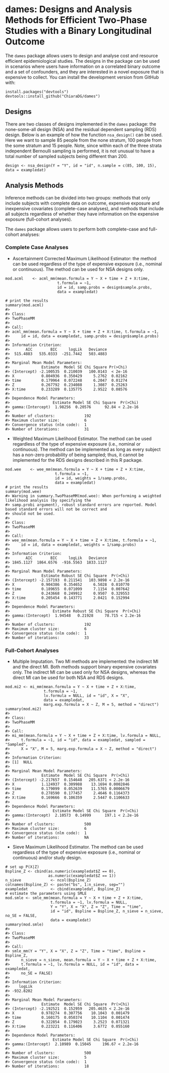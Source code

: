 # dames: Designs and Analysis Methods for Efficient Two-Phase Studies with a Binary Longitudinal Outcome

The `dames` package allows users to design and analyse cost and resource efficient epidemiological studies. The designs in the package can be used in scenarios where users have information on a correlated binary outcome and a set of confounders, and they are interested in a novel exposure that is expensive to collect. You can install the development version from GitHub with:

```
install.packages("devtools")
devtools::install_github("ChiaraDG/dames")
```

## Designs

There are two classes of designs implemented in the `dames` package: the none-some-all design (NSA) and the residual dependent sampling (RDS) design. Below is an example of how the function `nsa_design()` can be used. Here we want to sample 85 people from the none stratum, 100 people from the some stratum and 15 people. Note, since within each of the three strata independent Bernoulli sampling is performed, it is not unusual to have a total number of sampled subjects being different than 200.

```
design <- nsa_design(Y = "Y", id = "id", n.sample = c(85, 100, 15), data = exampledat)
```

## Analysis Methods

Inference methods can be divided into two groups: methods that only include subjects with complete data on outcome, expensive exposure and inexpensive covariates (complete-case analyses), and methods that include all subjects regardless of whether they have information on the expensive exposure (full-cohort analyses).

The `dames` package allows users to perform both complete-case and full-cohort analyses:

### Complete Case Analyses

- Ascertainment Corrected Maximum Likelihood Estimator: the method can be used regardless of the type of expensive exposure (i.e., nominal or continuous). The method can be used for NSA designs only.
  
```
mod.acml    <- acml_mm(mean.formula = Y ~ X + time + Z + X:time,
                       t.formula = ~1,
                       id = id, samp.probs = design$sample.probs,
                       data = exampledat)

# print the results
summary(mod.acml)
#> 
#> Class:
#> TwoPhaseMM
#> 
#> Call:
#> acml_mm(mean.formula = Y ~ X + time + Z + X:time, t.formula = ~1, 
#>     id = id, data = exampledat, samp.probs = design$sample.probs)
#> 
#> Information Criterion:
#>       AIC        BIC     logLik   Deviance  
#>  515.4883   535.0333  -251.7442   503.4883  
#> 
#> Marginal Mean Model Parameters:
#>              Estimate  Model SE Chi Square Pr(>Chi)
#> (Intercept) -2.100535  0.210039   100.0143  < 2e-16
#> X            0.804936  0.350429     5.2762  0.02162
#> time         0.179964  0.072248     6.2047  0.01274
#> Z            0.267792  0.234088     1.3087  0.25263
#> X:time       0.233289  0.135775     2.9522  0.08576
#> 
#> Dependence Model Parameters:
#>                   Estimate Model SE Chi Square  Pr(>Chi)
#> gamma:(Intercept)  1.98256  0.20576      92.84 < 2.2e-16
#> 
#> Number of clusters:             192 
#> Maximum cluster size:           6 
#> Convergence status (nlm code):  1 
#> Number of iterations:           31
```
  
- Weighted Maximum Likelihood Estimator. The method can be used regardless of the type of expensive exposure (i.e., nominal or continuous). The method can be implemented as long as every subject has a non-zero probability of being sampled; thus, it cannot be implemented for the RDS designs described in this R package.

```
mod.wee    <- wee_mm(mean.formula = Y ~ X + time + Z + X:time,
                      t.formula = ~1,
                      id = id, weights = 1/samp.probs,
                      data = exampledat)
# print the results
summary(mod.wee)
#> Warning in summary.TwoPhaseMM(mod.wee): When performing a weighted likelihood analysis (by specifying the
#> samp.probi argument), robust standard errors are reported. Model based standard errors will not be correct and
#> should not be used.
#> 
#> Class:
#> TwoPhaseMM
#> 
#> Call:
#> wee_mm(mean.formula = Y ~ X + time + Z + X:time, t.formula = ~1, 
#>     id = id, data = exampledat, weights = 1/samp.probs)
#> 
#> Information Criterion:
#>       AIC        BIC     logLik   Deviance  
#> 1845.1127  1864.6576  -916.5563  1833.1127  
#> 
#> Marginal Mean Model Parameters:
#>              Estimate Robust SE Chi Square  Pr(>Chi)
#> (Intercept) -2.157193  0.211541   103.9898 < 2.2e-16
#> X            0.904386  0.354652     6.5028  0.010770
#> time         0.189655  0.071099     7.1154  0.007642
#> Z            0.243668  0.249912     0.9507  0.329553
#> X:time       0.205454  0.143771     2.0421  0.152994
#> 
#> Dependence Model Parameters:
#>                   Estimate Robust SE Chi Square  Pr(>Chi)
#> gamma:(Intercept)  1.94548   0.21928     78.715 < 2.2e-16
#> 
#> Number of clusters:             192 
#> Maximum cluster size:           6 
#> Convergence status (nlm code):  1 
#> Number of iterations:           33
```

### Full-Cohort Analyses

- Multiple Imputation. Two MI methods are implemented: the indirect MI and the direct MI. Both methods support binary expensive covariates only. The indirect MI can be used only for NSA designs, whereas the direct MI can be used for both NSA and RDS designs.

```
mod.mi2 <- mi_mm(mean.formula = Y ~ X + time + Z + X:time,
                 t.formula = ~1,
                 lv.formula = NULL, id = "id", X = "X",
                 data = exampledat,
                 marg.exp.formula = X ~ Z, M = 5, method = "direct")
summary(mod.mi2)
#> 
#> Class:
#> TwoPhaseMM
#> 
#> Call:
#> mi_mm(mean.formula = Y ~ X + time + Z + X:time, lv.formula = NULL, 
#>     t.formula = ~1, id = "id", data = exampledat, sampled = "Sampled", 
#>     X = "X", M = 5, marg.exp.formula = X ~ Z, method = "direct")
#> 
#> Information Criterion:
#> [1]  NULL
#> 
#> Marginal Mean Model Parameters:
#>              Estimate  Model SE Chi Square  Pr(>Chi)
#> (Intercept) -2.217657  0.154648   205.6371 < 2.2e-16
#> X            1.124937  0.309988    13.1694 0.0002846
#> time         0.179099  0.052639    11.5765 0.0006679
#> Z            0.278590  0.177457     2.4646 0.1164373
#> X:time       0.169666  0.106359     2.5447 0.1106633
#> 
#> Dependence Model Parameters:
#>                   Estimate Model SE Chi Square  Pr(>Chi)
#> gamma:(Intercept)  2.10573  0.14999      197.1 < 2.2e-16
#> 
#> Number of clusters:             500 
#> Maximum cluster size:           6 
#> Convergence status (nlm code):  1 
#> Number of iterations:           NA
```

- Sieve Maximum Likelihood Estimator. The method can be used regardless of the type of expensive exposure (i.e., nominal or continuous) and/or study design.

```
# set up P(X|Z)
Bspline_Z <- cbind(as.numeric(exampledat$Z == 0), 
                   as.numeric(exampledat$Z == 1))
n_sieve             <- ncol(Bspline_Z)
colnames(Bspline_Z) <- paste("bs", 1:n_sieve, sep="")
exampledat          <- cbind(exampledat, Bspline_Z)
# estimate the parameters using SMLE
mod.smle <- smle_mm(mean.formula = Y ~ X + time + Z + X:time,
                    t.formula = ~1, lv.formula = NULL,
                    Y = "Y", X = "X", Z = "Z", Time = "time",
                    id = "id", Bspline = Bspline_Z, n_sieve = n_sieve, no_SE = FALSE,
                    data = exampledat)
summary(mod.smle)
#> 
#> Class:
#> TwoPhaseMM
#> 
#> Call:
#> smle_mm(Y = "Y", X = "X", Z = "Z", Time = "time", Bspline = Bspline_Z, 
#>     n_sieve = n_sieve, mean.formula = Y ~ X + time + Z + X:time, 
#>     t.formula = ~1, lv.formula = NULL, id = "id", data = exampledat, 
#>     no_SE = FALSE)
#> 
#> Information Criterion:
#>    logLik  
#> -932.8202  
#> 
#> Marginal Mean Model Parameters:
#>              Estimate  Model SE Chi Square  Pr(>Chi)
#> (Intercept) -2.192521  0.152959   205.4635 < 2.2e-16
#> X            0.978274  0.307756    10.1043  0.001479
#> time         0.160175  0.050374    10.1104  0.001474
#> Z            0.322854  0.179023     3.2523  0.071321
#> X:time       0.223221  0.116406     3.6772  0.055160
#> 
#> Dependence Model Parameters:
#>                   Estimate Model SE Chi Square  Pr(>Chi)
#> gamma:(Intercept)  2.10989  0.15045     196.67 < 2.2e-16
#> 
#> Number of clusters:             500 
#> Maximum cluster size:           5 
#> Convergence status (nlm code):  1 
#> Number of iterations:           18
```

